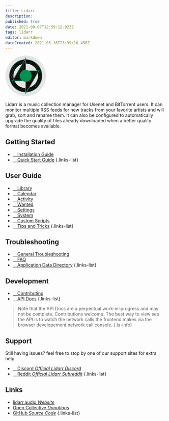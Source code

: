 ```yaml
---
title: Lidarr
description: 
published: true
date: 2021-09-07T12:59:12.923Z
tags: lidarr
editor: markdown
dateCreated: 2021-05-16T23:39:16.456Z
---
```


![128.png](/assets/lidarr/logos/128.png)

Lidarr is a music collection manager for Usenet and BitTorrent users. It can monitor multiple RSS feeds for new tracks from your favorite artists and will grab, sort and rename them. It can also be configured to automatically upgrade the quality of files already downloaded when a better quality format becomes available.

## Getting Started

- [<i class="fas fa-plus-square"></i>&emsp;Installation Guide](/lidarr/installation)
- [<i class="fas fa-book-open"></i>&emsp;Quick Start Guide](/lidarr/quick-start-guide)
{.links-list}

## User Guide

- [<i class="fas fa-play"></i>&emsp;Library](/lidarr/library)
- [<i class="fas fa-calendar-alt"></i>&emsp;Calendar](/lidarr/calendar)
- [<i class="fas fa-clock"></i>&emsp;Activity](/lidarr/activity)
- [<i class="fas fa-search-minus"></i>&emsp;Wanted](/lidarr/wanted)
- [<i class="fas fa-cogs"></i>&emsp;Settings](/lidarr/settings)
- [<i class="fas fa-laptop"></i>&emsp;System](/lidarr/system)
- [<i class="fas fa-scroll"></i>&emsp;Custom Scripts](/lidarr/custom-scripts)
- [<i class="fas fa-gifts"></i>&emsp;Tips and Tricks](/lidarr/tips-and-tricks)
{.links-list}

## Troubleshooting

- [<i class="far fa-life-ring"></i>&emsp;General Troubleshooting](/lidarr/troubleshooting)
- [<i class="far fa-question-circle"></i>&emsp;FAQ](/lidarr/faq)
- [<i class="fas fa-database"></i>&emsp;Application Data Directory](/lidarr/appdata-directory)
{.links-list}

## Development

- [<i class="fas fa-laptop-code"></i>&emsp;Contributing](/lidarr/contributing)
- [<i class="fas fa-book"></i>&emsp;API Docs](https://lidarr.audio/docs/api/)
{.links-list}

> Note that the API Docs are a perpectual work-in-progress and may not be complete. Contributions welcome. The best way to view see the API is to watch the network calls the frontend makes via the browser developement network call console.
{.is-info}

## Support

Still having issues? feel free to stop by one of our support sites for extra help

- [<i class="fab fa-discord"></i>&emsp;Discord *Official Lidarr Discord*](https://lidarr.audio/discord)
- [<i class="fab fa-reddit"></i>&emsp;Reddit *Official Lidarr Subreddit*](https://reddit.com/r/lidarr)
{.links-list}

## Links

- [lidarr.audio *Website*](https://lidarr.audio)
- [Open Collective *Donations*](https://opencollective.com/lidarr)
- [GitHub *Source Code*](https://github.com/lidarr/lidarr)
{.links-list}
